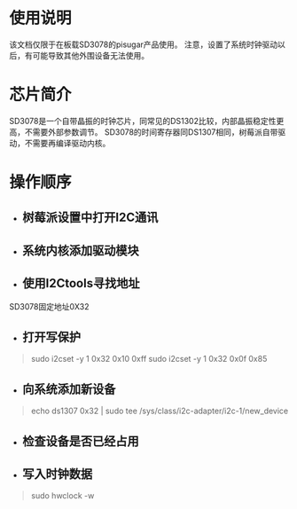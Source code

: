 # 使用说明
该文档仅限于在板载SD3078的pisugar产品使用。
注意，设置了系统时钟驱动以后，有可能导致其他外围设备无法使用。
# 芯片简介
SD3078是一个自带晶振的时钟芯片，同常见的DS1302比较，内部晶振稳定性更高，不需要外部参数调节。
SD3078的时间寄存器同DS1307相同，树莓派自带驱动，不需要再编译驱动内核。

# 操作顺序

* ##  树莓派设置中打开I2C通讯
* ##  系统内核添加驱动模块
* ##  使用I2Ctools寻找地址
SD3078固定地址0X32
* ##  打开写保护
> sudo i2cset -y 1 0x32 0x10 0xff
> sudo i2cset -y 1 0x32 0x0f 0x85

* ##  向系统添加新设备
> echo ds1307 0x32 | sudo tee  /sys/class/i2c-adapter/i2c-1/new_device
* ##  检查设备是否已经占用
* ##  写入时钟数据
> sudo hwclock -w
